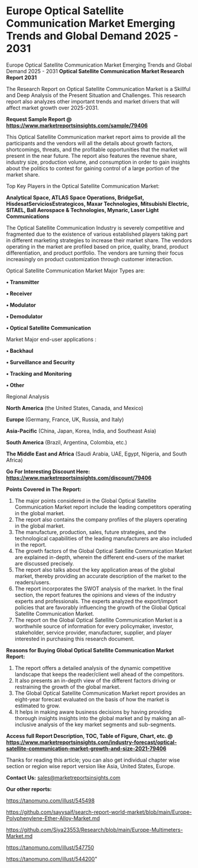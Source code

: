# Europe Optical Satellite Communication Market Emerging Trends and Global Demand 2025 - 2031
Europe Optical Satellite Communication Market Emerging Trends and Global Demand 2025 - 2031
<strong>Optical Satellite Communication Market Research Report 2031</strong>

The Research Report on Optical Satellite Communication Market is a Skillful and Deep Analysis of the Present Situation and Challenges. This research report also analyzes other important trends and market drivers that will affect market growth over 2025-2031.

<strong>Request Sample Report @ <a href=https://www.marketreportsinsights.com/sample/79406>https://www.marketreportsinsights.com/sample/79406</a></strong>

This Optical Satellite Communication market report aims to provide all the participants and the vendors will all the details about growth factors, shortcomings, threats, and the profitable opportunities that the market will present in the near future. The report also features the revenue share, industry size, production volume, and consumption in order to gain insights about the politics to contest for gaining control of a large portion of the market share.

Top Key Players in the Optical Satellite Communication Market:

<strong>Analytical Space, ATLAS Space Operations, BridgeSat, HisdesatServiciosEstrategicos, Maxar Technologies, Mitsubishi Electric, SITAEL, Ball Aerospace & Technologies, Mynaric, Laser Light Communications</strong>

The Optical Satellite Communication Industry is severely competitive and fragmented due to the existence of various established players taking part in different marketing strategies to increase their market share. The vendors operating in the market are profiled based on price, quality, brand, product differentiation, and product portfolio. The vendors are turning their focus increasingly on product customization through customer interaction.

Optical Satellite Communication Market Major Types are:

<strong>• Transmitter

• Receiver

• Modulator

• Demodulator

• Optical Satellite Communication</strong>

Market Major end-user applications :

<strong>• Backhaul

• Surveillance and Security

• Tracking and Monitoring

• Other</strong>

Regional Analysis

</u><strong><b>North America</b></strong> (the United States, Canada, and Mexico)

<strong><b>Europe </b></strong>(Germany, France, UK, Russia, and Italy)

<strong><b>Asia-Pacific</b></strong> (China, Japan, Korea, India, and Southeast Asia)

<strong><b>South America</b></strong> (Brazil, Argentina, Colombia, etc.)

<strong><b>The Middle East and Africa</b></strong> (Saudi Arabia, UAE, Egypt, Nigeria, and South Africa)

<strong>Go For Interesting Discount Here: <a href=https://www.marketreportsinsights.com/discount/79406>https://www.marketreportsinsights.com/discount/79406</a></strong>

<strong>Points Covered in The Report:</strong>
<ol>
  <li>The major points considered in the Global Optical Satellite Communication Market report include the leading competitors operating in the global market.</li>
  <li>The report also contains the company profiles of the players operating in the global market.</li>
  <li>The manufacture, production, sales, future strategies, and the technological capabilities of the leading manufacturers are also included in the report.</li>
  <li>The growth factors of the Global Optical Satellite Communication Market are explained in-depth, wherein the different end-users of the market are discussed precisely.</li>
  <li>The report also talks about the key application areas of the global market, thereby providing an accurate description of the market to the readers/users.</li>
  <li>The report incorporates the SWOT analysis of the market. In the final section, the report features the opinions and views of the industry experts and professionals. The experts analyzed the export/import policies that are favorably influencing the growth of the Global Optical Satellite Communication Market.</li>
  <li>The report on the Global Optical Satellite Communication Market is a worthwhile source of information for every policymaker, investor, stakeholder, service provider, manufacturer, supplier, and player interested in purchasing this research document.</li>
</ol>
<strong>Reasons for Buying Global Optical Satellite Communication Market Report:</strong>

<ol>
  <li>The report offers a detailed analysis of the dynamic competitive landscape that keeps the reader/client well ahead of the competitors.</li>
  <li>It also presents an in-depth view of the different factors driving or restraining the growth of the global market.</li>
  <li>The Global Optical Satellite Communication Market report provides an eight-year forecast evaluated on the basis of how the market is estimated to grow.</li>
  <li>It helps in making aware business decisions by having providing thorough insights insights into the global market and by making an all-inclusive analysis of the key market segments and sub-segments.</li>
</ol>
<strong>Access full Report Description, TOC, Table of Figure, Chart, etc. @ <a href=https://www.marketreportsinsights.com/industry-forecast/optical-satellite-communication-market-growth-and-size-2021-79406>https://www.marketreportsinsights.com/industry-forecast/optical-satellite-communication-market-growth-and-size-2021-79406</a></strong>


Thanks for reading this article; you can also get individual chapter wise section or region wise report version like Asia, United States, Europe.

<strong>Contact Us:</strong>
sales@marketreportsinsights.com

<strong>Our other reports:</strong>

<a href=https://tanomuno.com/illust/545498>https://tanomuno.com/illust/545498</a>

<a href=https://github.com/sayysaif/search-report-world-market/blob/main/Europe-Polyphenylene-Ether-Alloy-Market.md>https://github.com/sayysaif/search-report-world-market/blob/main/Europe-Polyphenylene-Ether-Alloy-Market.md</a>

<a href=https://github.com/Siya23553/Research/blob/main/Europe-Multimeters-Market.md>https://github.com/Siya23553/Research/blob/main/Europe-Multimeters-Market.md</a>

<a href=https://tanomuno.com/illust/547750>https://tanomuno.com/illust/547750</a>

<a href=https://tanomuno.com/illust/544200>https://tanomuno.com/illust/544200</a>"
